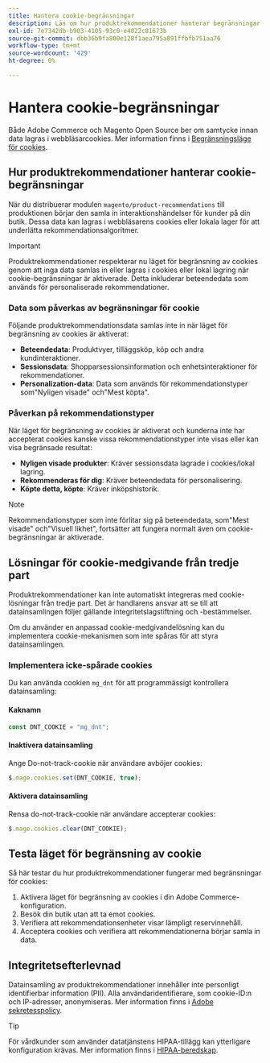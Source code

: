 ```yaml
---
title: Hantera cookie-begränsningar
description: Läs om hur produktrekommendationer hanterar begränsningar av cookies och efterlevnad av sekretess.
exl-id: 7e7342db-b903-4105-93c0-e4022c81673b
source-git-commit: dbb36b9fa800e128f1aea795a891ffbfb751aa76
workflow-type: tm+mt
source-wordcount: '429'
ht-degree: 0%

---
```


# Hantera cookie-begränsningar

Både Adobe Commerce och Magento Open Source ber om samtycke innan data lagras i webbläsarcookies. Mer information finns i [Begränsningsläge för cookies](https://experienceleague.adobe.com/docs/commerce-admin/start/compliance/privacy/compliance-cookie-law.html?lang=sv-SE).

## Hur produktrekommendationer hanterar cookie-begränsningar

När du distribuerar modulen `magento/product-recommendations` till produktionen börjar den samla in interaktionshändelser för kunder på din butik. Dessa data kan lagras i webbläsarens cookies eller lokala lager för att underlätta rekommendationsalgoritmer.

>[!IMPORTANT]
>
>Produktrekommendationer respekterar nu läget för begränsning av cookies genom att inga data samlas in eller lagras i cookies eller lokal lagring när cookie-begränsningar är aktiverade. Detta inkluderar beteendedata som används för personaliserade rekommendationer.

### Data som påverkas av begränsningar för cookie

Följande produktrekommendationsdata samlas inte in när läget för begränsning av cookies är aktiverat:

- **Beteendedata**: Produktvyer, tilläggsköp, köp och andra kundinteraktioner.
- **Sessionsdata**: Shopparsessionsinformation och enhetsinteraktioner för rekommendationer.
- **Personalization-data**: Data som används för rekommendationstyper som&quot;Nyligen visade&quot; och&quot;Mest köpta&quot;.

### Påverkan på rekommendationstyper

När läget för begränsning av cookies är aktiverat och kunderna inte har accepterat cookies kanske vissa rekommendationstyper inte visas eller kan visa begränsade resultat:

- **Nyligen visade produkter**: Kräver sessionsdata lagrade i cookies/lokal lagring.
- **Rekommenderas för dig**: Kräver beteendedata för personalisering.
- **Köpte detta, köpte**: Kräver inköpshistorik.

>[!NOTE]
>
>Rekommendationstyper som inte förlitar sig på beteendedata, som&quot;Mest visade&quot; och&quot;Visuell likhet&quot;, fortsätter att fungera normalt även om cookie-begränsningar är aktiverade.

## Lösningar för cookie-medgivande från tredje part

Produktrekommendationer kan inte automatiskt integreras med cookie-lösningar från tredje part. Det är handlarens ansvar att se till att datainsamlingen följer gällande integritetslagstiftning och -bestämmelser.

Om du använder en anpassad cookie-medgivandelösning kan du implementera cookie-mekanismen som inte spåras för att styra datainsamlingen.

### Implementera icke-spårade cookies

Du kan använda cookien `mg_dnt` för att programmässigt kontrollera datainsamling:

#### Kaknamn

```javascript
const DNT_COOKIE = "mg_dnt";
```

#### Inaktivera datainsamling

Ange Do-not-track-cookie när användare avböjer cookies:

```javascript
$.mage.cookies.set(DNT_COOKIE, true);
```

#### Aktivera datainsamling

Rensa do-not-track-cookie när användare accepterar cookies:

```javascript
$.mage.cookies.clear(DNT_COOKIE);
```

## Testa läget för begränsning av cookie

Så här testar du hur produktrekommendationer fungerar med begränsningar för cookies:

1. Aktivera läget för begränsning av cookies i din Adobe Commerce-konfiguration.
1. Besök din butik utan att ta emot cookies.
1. Verifiera att rekommendationsenheter visar lämpligt reservinnehåll.
1. Acceptera cookies och verifiera att rekommendationerna börjar samla in data.

## Integritetsefterlevnad

Datainsamling av produktrekommendationer innehåller inte personligt identifierbar information (PII). Alla användaridentifierare, som cookie-ID:n och IP-adresser, anonymiseras. Mer information finns i [Adobe sekretesspolicy](https://www.adobe.com/privacy/policy.html).

>[!TIP]
>
>För vårdkunder som använder datatjänstens HIPAA-tillägg kan ytterligare konfiguration krävas. Mer information finns i [HIPAA-beredskap](../data-connection/hipaa-readiness.md).
